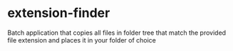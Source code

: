 # extension-finder
Batch application that copies all files in folder tree that match the provided file extension and places it in your folder of choice
